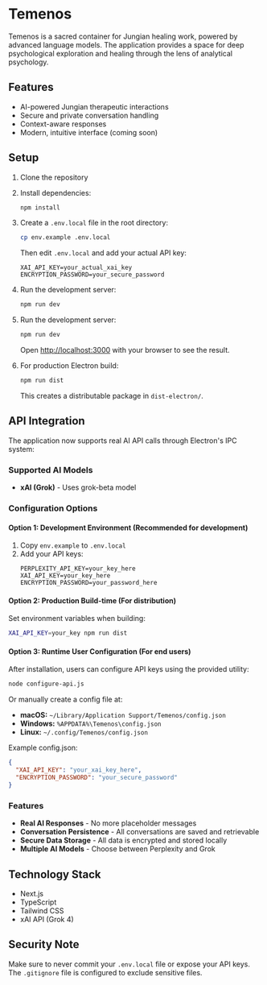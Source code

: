 # Temenos

Temenos is a sacred container for Jungian healing work, powered by advanced language models. The application provides a space for deep psychological exploration and healing through the lens of analytical psychology.

## Features

- AI-powered Jungian therapeutic interactions
- Secure and private conversation handling
- Context-aware responses
- Modern, intuitive interface (coming soon)

## Setup

1. Clone the repository
2. Install dependencies:
   ```bash
   npm install
   ```

3. Create a `.env.local` file in the root directory:
   ```bash
   cp env.example .env.local
   ```
   Then edit `.env.local` and add your actual API key:
   ```
   XAI_API_KEY=your_actual_xai_key
   ENCRYPTION_PASSWORD=your_secure_password
   ```

4. Run the development server:
   ```bash
   npm run dev
   ```

5. Run the development server:
   ```bash
   npm run dev
   ```
   Open [http://localhost:3000](http://localhost:3000) with your browser to see the result.

6. For production Electron build:
   ```bash
   npm run dist
   ```
   This creates a distributable package in `dist-electron/`.

## API Integration

The application now supports real AI API calls through Electron's IPC system:

### Supported AI Models

- **xAI (Grok)** - Uses grok-beta model

### Configuration Options

#### Option 1: Development Environment (Recommended for development)
1. Copy `env.example` to `.env.local`
2. Add your API keys:
   ```
   PERPLEXITY_API_KEY=your_key_here
   XAI_API_KEY=your_key_here
   ENCRYPTION_PASSWORD=your_password_here
   ```

#### Option 2: Production Build-time (For distribution)
Set environment variables when building:
```bash
XAI_API_KEY=your_key npm run dist
```

#### Option 3: Runtime User Configuration (For end users)
After installation, users can configure API keys using the provided utility:

```bash
node configure-api.js
```

Or manually create a config file at:
- **macOS:** `~/Library/Application Support/Temenos/config.json`
- **Windows:** `%APPDATA%\Temenos\config.json`
- **Linux:** `~/.config/Temenos/config.json`

Example config.json:
```json
{
  "XAI_API_KEY": "your_xai_key_here",
  "ENCRYPTION_PASSWORD": "your_secure_password"
}
```

### Features

- **Real AI Responses** - No more placeholder messages
- **Conversation Persistence** - All conversations are saved and retrievable
- **Secure Data Storage** - All data is encrypted and stored locally
- **Multiple AI Models** - Choose between Perplexity and Grok

## Technology Stack

- Next.js
- TypeScript
- Tailwind CSS
- xAI API (Grok 4)

## Security Note

Make sure to never commit your `.env.local` file or expose your API keys. The `.gitignore` file is configured to exclude sensitive files.
